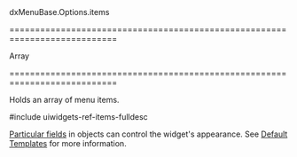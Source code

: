 <!--id-->dxMenuBase.Options.items<!--/id-->
===========================================================================
<!--type-->Array<dxMenuBaseItem><!--/type-->
===========================================================================

<!--shortDescription-->
Holds an array of menu items.
<!--/shortDescription-->

<!--fullDescription-->
#include uiwidgets-ref-items-fulldesc

[Particular fields]({basewidgetpath}/Default_Item_Template/) in objects can control the widget's appearance. See [Default Templates](/Documentation/Guide/Widgets/Common/Templates/#Default_Templates) for more information.

<!--/fullDescription-->